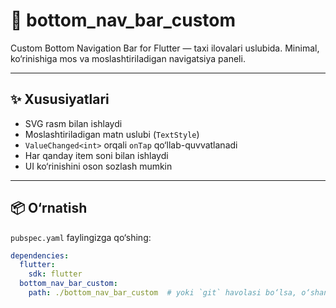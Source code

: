 # 🚖 bottom_nav_bar_custom

Custom Bottom Navigation Bar for Flutter — taxi ilovalari uslubida. Minimal, ko‘rinishiga mos va moslashtiriladigan navigatsiya paneli.

---

## ✨ Xususiyatlari

- SVG rasm bilan ishlaydi
- Moslashtiriladigan matn uslubi (`TextStyle`)
- `ValueChanged<int>` orqali `onTap` qo‘llab-quvvatlanadi
- Har qanday item soni bilan ishlaydi
- UI ko‘rinishini oson sozlash mumkin

---

## 📦 O‘rnatish

`pubspec.yaml` faylingizga qo‘shing:

```yaml
dependencies:
  flutter:
    sdk: flutter
  bottom_nav_bar_custom:
    path: ./bottom_nav_bar_custom  # yoki `git` havolasi bo‘lsa, o‘shani yozing
